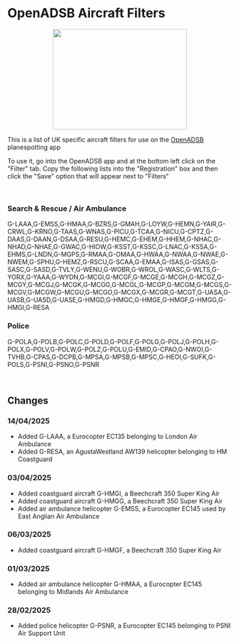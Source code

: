 # OpenADSB Aircraft Filters

<p align="center">
  <img src="https://is1-ssl.mzstatic.com/image/thumb/Purple211/v4/88/44/5a/88445a08-3d66-ffa1-d521-8591db51f68e/AppIcon-0-0-1x_U007emarketing-0-7-0-0-85-220.png/1200x630wa.png" width="300" height="225"/>
</p>

This is a list of UK specific aircraft filters for use on the <a href="https://apps.apple.com/us/app/openadsb/id1178703539">OpenADSB</a> planespotting app

To use it, go into the OpenADSB app and at the bottom left click on the "Filter" tab. Copy the following lists into the "Registration" box and then click the "Save" option that will appear next to "Filters"

<br>

### Search & Rescue / Air Ambulance

G-LAAA,G-EMSS,G-HMAA,G-BZRS,G-GMAH,G-LOYW,G-HEMN,G-YAIR,G-CRWL,G-KRNO,G-TAAS,G-WNAS,G-PICU,G-TCAA,G-NICU,G-CPTZ,G-DAAS,G-DAAN,G-DSAA,G-RESU,G-HEMC,G-EHEM,G-HHEM,G-NHAC,G-NHAD,G-NHAE,G-GWAC,G-HIOW,G-KSST,G-KSSC,G-LNAC,G-KSSA,G-EHMS,G-LNDN,G-MGPS,G-RMAA,G-OMAA,G-HWAA,G-NWAA,G-NWAE,G-NWEM,G-SPHU,G-HEMZ,G-RSCU,G-SCAA,G-EMAA,G-ISAS,G-GSAS,G-SASC,G-SASD,G-TVLY,G-WENU,G-WOBR,G-WROL,G-WASC,G-WLTS,G-YORX,G-YAAA,G-WYDN,G-MCGI,G-MCGF,G-MCGE,G-MCGH,G-MCGZ,G-MCGY,G-MCGJ,G-MCGK,G-MCGG,G-MCGL,G-MCGP,G-MCGM,G-MCGS,G-MCGV,G-MCGW,G-MCGU,G-MCGO,G-MCGX,G-MCGR,G-MCGT,G-UASA,G-UASB,G-UASD,G-UASE,G-HMGD,G-HMGC,G-HMGE,G-HMGF,G-HMGG,G-HMGI,G-RESA


### Police

G-POLA,G-POLB,G-POLC,G-POLD,G-POLF,G-POLG,G-POLJ,G-POLH,G-POLX,G-POLV,G-POLW,G-POLZ,G-POLU,G-EMID,G-CPAO,G-NWOI,G-TVHB,G-CPAS,G-DCPB,G-MPSA,G-MPSB,G-MPSC,G-HEOI,G-SUFK,G-POLS,G-PSNI,G-PSNO,G-PSNR

<br>

## Changes

### 14/04/2025

- Added G-LAAA, a Eurocopter EC135 belonging to London Air Ambulance
- Added G-RESA, an AgustaWestland AW139 helicopter belonging to HM Coastguard

### 03/04/2025

- Added coastguard aircraft G-HMGI, a Beechcraft 350 Super King Air
- Added coastguard aircraft G-HMGG, a Beechcraft 350 Super King Air
- Added air ambulance helicopter G-EMSS, a Eurocopter EC145 used by East Anglian Air Ambulance

### 06/03/2025

- Added coastguard aircraft G-HMGF, a Beechcraft 350 Super King Air

### 01/03/2025

- Added air ambulance helicopter G-HMAA, a Eurocopter EC145 belonging to Midlands Air Ambulance

### 28/02/2025

- Added police helicopter G-PSNR, a Eurocopter EC145 belonging to PSNI Air Support Unit
